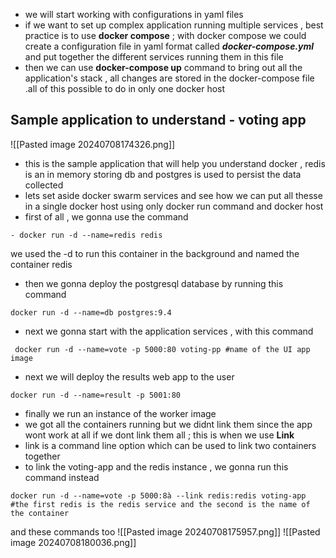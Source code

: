 - we will start working with configurations in yaml files 
- if we want to set up complex application running multiple services , best practice is to use **docker compose** ; with docker compose we could create a configuration file in yaml format called ***docker-compose.yml*** 
	and put together the different services running them in this file 
- then we can use **docker-compose up** command to bring out all the application's stack , all changes are stored in the docker-compose file .all of this possible to do in only one docker host 
## Sample application to understand - voting app
![[Pasted image 20240708174326.png]]
- this is the sample application that will help  you understand docker , redis is an in memory storing db and postgres is used to persist the data collected
- lets set aside docker swarm services and see how we can put all thesse in a single docker host using only docker run command and docker host
- first of all , we gonna use the command 
```
- docker run -d --name=redis redis 
```
we used the -d to run this container in the background and named the container redis 
- then we gonna deploy the postgresql database by running this command
```
docker run -d --name=db postgres:9.4
```
- next we gonna start with the application services , with this command 
```
 docker run -d --name=vote -p 5000:80 voting-pp #name of the UI app image
```
- next we will deploy the results web app to the user 
```
docker run -d --name=result -p 5001:80
```
- finally we run an instance of the worker image 
- we got all the containers running but we didnt link them since the app wont work at all if we dont link them all ; this is when we use **Link**
- link is a command line option which can be used to link two containers together
- to link the voting-app and the redis instance , we gonna run this command instead
```
docker run -d --name=vote -p 5000:8à --link redis:redis voting-app #the first redis is the redis service and the second is the name of the container 
```
and these commands too 
![[Pasted image 20240708175957.png]]
![[Pasted image 20240708180036.png]]